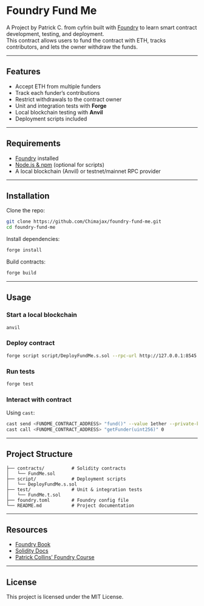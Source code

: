 # Foundry Fund Me

A Project by Patrick C. from cyfrin built with [Foundry](https://book.getfoundry.sh/) to learn smart contract development, testing, and deployment.  
This contract allows users to fund the contract with ETH, tracks contributors, and lets the owner withdraw the funds.

---

## Features

- Accept ETH from multiple funders
- Track each funder’s contributions
- Restrict withdrawals to the contract owner
- Unit and integration tests with **Forge**
- Local blockchain testing with **Anvil**
- Deployment scripts included

---

## Requirements

- [Foundry](https://book.getfoundry.sh/getting-started/installation) installed  
- [Node.js & npm](https://nodejs.org/) (optional for scripts)  
- A local blockchain (Anvil) or testnet/mainnet RPC provider  

---

## Installation

Clone the repo:

```bash
git clone https://github.com/Chimajax/foundry-fund-me.git
cd foundry-fund-me
````

Install dependencies:

```bash
forge install
```

Build contracts:

```bash
forge build
```

---

## Usage

### Start a local blockchain

```bash
anvil
```

### Deploy contract

```bash
forge script script/DeployFundMe.s.sol --rpc-url http://127.0.0.1:8545 --private-key <YOUR_PRIVATE_KEY> --broadcast
```

### Run tests

```bash
forge test
```

### Interact with contract

Using `cast`:

```bash
cast send <FUNDME_CONTRACT_ADDRESS> "fund()" --value 1ether --private-key <YOUR_PRIVATE_KEY> --rpc-url http://127.0.0.1:8545
cast call <FUNDME_CONTRACT_ADDRESS> "getFunder(uint256)" 0
```

---

## Project Structure

```
├── contracts/          # Solidity contracts
│   └── FundMe.sol
├── script/             # Deployment scripts
│   └── DeployFundMe.s.sol
├── test/               # Unit & integration tests
│   └── FundMe.t.sol
├── foundry.toml        # Foundry config file
└── README.md           # Project documentation
```

---

## Resources

* [Foundry Book](https://book.getfoundry.sh/)
* [Solidity Docs](https://docs.soliditylang.org/)
* [Patrick Collins’ Foundry Course](https://github.com/smartcontractkit/full-blockchain-solidity-course-js)

---

## License

This project is licensed under the MIT License.

